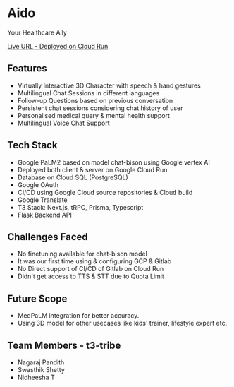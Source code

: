 # Aido
Your Healthcare Ally

[Live URL - Deployed on Cloud Run](https://aido-ar2ndw3szq-uc.a.run.app/)

## Features
- Virtually Interactive 3D Character with speech & hand gestures
- Multilingual Chat Sessions in different languages 
- Follow-up Questions based on previous conversation 
- Persistent chat sessions considering chat history of user 
- Personalised medical query & mental health support 
- Multilingual Voice Chat Support

## Tech Stack
- Google PaLM2 based on model chat-bison using Google vertex AI
- Deployed both client & server on Google Cloud Run
- Database on Cloud SQL (PostgreSQL)
- Google OAuth
- CI/CD using Google Cloud source repositories & Cloud build
- Google Translate
- T3 Stack: Next.js, tRPC, Prisma, Typescript
- Flask Backend API

## Challenges Faced
- No finetuning available for chat-bison model
- It was our first time using & configuring GCP & Gitlab
- No Direct support of CI/CD of Gitlab on Cloud Run
- Didn't get access to TTS & STT due to Quota Limit

## Future Scope 
- MedPaLM integration for better accuracy.
- Using 3D model for other usecases like kids' trainer, lifestyle expert etc.

## Team Members - t3-tribe
- Nagaraj Pandith
- Swasthik Shetty
- Nidheesha T